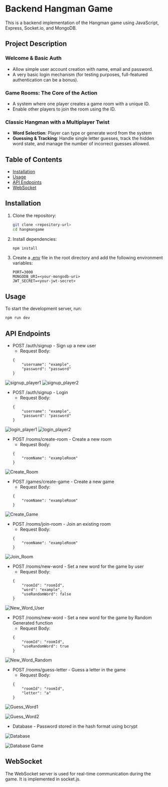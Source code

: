 # Backend Hangman Game

This is a backend implementation of the Hangman game using JavaScript, Express, Socket.io, and MongoDB.

## Project Description

### Welcome & Basic Auth
- Allow simple user account creation with name, email and password.
- A very basic login mechanism (for testing purposes, full-featured authentication can be a bonus).

### Game Rooms: The Core of the Action
- A system where one player creates a game room with a unique ID.
- Enable other players to join the room using the ID.

### Classic Hangman with a Multiplayer Twist
- **Word Selection**: Player can type or generate word from the system
- **Guessing & Tracking**: Handle single letter guesses, track the hidden word state, and manage the number of incorrect guesses allowed.

## Table of Contents

- [Installation](#installation)
- [Usage](#usage)
- [API Endpoints](#api-endpoints)
- [WebSocket](#websocket)

## Installation

1. Clone the repository:
    ```sh
    git clone <repository-url>
    cd hangmangame
    ```

2. Install dependencies:
    ```sh
    npm install
    ```

3. Create a [.env](http://_vscodecontentref_/0) file in the root directory and add the following environment variables:
    ```env
    PORT=3000
    MONGODB_URI=<your-mongodb-uri>
    JWT_SECRET=<your-jwt-secret>
    ```

## Usage

To start the development server, run:
```sh
npm run dev
```

## API Endpoints

- POST /auth/signup - Sign up a new user
    - Request Body:
    ```
    {
        "username": "example",
        "password": "password"
    }
    ```
![signup_player1](https://github.com/simranbandhu/Hangman-Game/blob/main/public/signup_player1.png)
![signup_player2](https://github.com/simranbandhu/Hangman-Game/blob/main/public/signup_player2.png)

- POST /auth/signup - Login
    - Request Body:
    ```
    {
        "username": "example",
        "password": "password"
    }
    ```
![login_player1](https://github.com/simranbandhu/Hangman-Game/blob/main/public/login_player1.png)
![login_player2](https://github.com/simranbandhu/Hangman-Game/blob/main/public/login_player2.png)

- POST /rooms/create-room - Create a new room
    - Request Body:
    ```
    {
        "roomName": "exampleRoom"
    }
    ```
![Create_Room](https://github.com/simranbandhu/Hangman-Game/blob/main/public/create_room.png)


- POST /games/create-game - Create a new game
    - Request Body:
    ```
    {
        "roomName": "exampleRoom"
    }
    ```
![Create_Game](https://github.com/simranbandhu/Hangman-Game/blob/main/public/create-game.png)


- POST /rooms/join-room - Join an existing room
    - Request Body:
    ```
    {
        "roomName": "exampleRoom"
    }
    ```
![Join_Room](https://github.com/simranbandhu/Hangman-Game/blob/main/public/join_room.png)

- POST /rooms/new-word - Set a new word for the game by user
    - Request Body:
    ```
    {
        "roomId": "roomId",
        "word": "example",
        "useRandomWord": false
    }
    ```
![New_Word_User](https://github.com/simranbandhu/Hangman-Game/blob/main/public/newWord_by_user.png)

- POST /rooms/new-word - Set a new word for the game by Random Generated function
    - Request Body:
    ```
    {
        "roomId": "roomId",
        "useRandomWord": true
    }
    ```
![New_Word_Random](https://github.com/simranbandhu/Hangman-Game/blob/main/public/newWord_by_Random.png)

- POST /rooms/guess-letter - Guess a letter in the game
    - Request Body:
    ```
    {
        "roomId": "roomId",
        "letter": "a"
    }
    ```
![Guess_Word1](https://github.com/simranbandhu/Hangman-Game/blob/main/public/guess_word1.png)

![Guess_Word2](https://github.com/simranbandhu/Hangman-Game/blob/main/public/guess_word2.png)

- Database - Password stored in the hash format using bcrypt

![Database](https://github.com/simranbandhu/Hangman-Game/blob/main/public/db_users.png)

![Database Game](https://github.com/simranbandhu/Hangman-Game/blob/main/public/db_games.png)




## WebSocket

The WebSocket server is used for real-time communication during the game. It is implemented in socket.js.